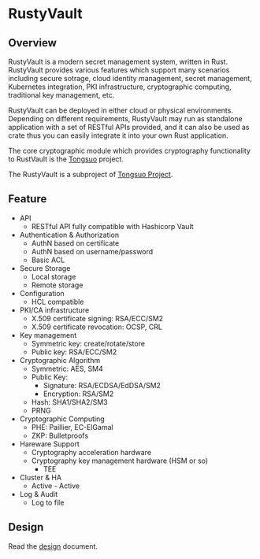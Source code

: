 # RustyVault

## Overview

RustyVault is a modern secret management system, written in Rust. RustyVault provides various features which support many scenarios including secure sotrage, cloud identity management, secret management, Kubernetes integration, PKI infrastructure, cryptographic computing, traditional key management, etc.

RustyVault can be deployed in either cloud or physical environments. Depending on different requirements, RustyVault may run as standalone application with a set of RESTful APIs provided, and it can also be used as crate thus you can easily integrate it into your own Rust application.

The core cryptographic module which provides cryptography functionality to RustVault is the [Tongsuo](https://github.com/Tongsuo-Project/Tongsuo) project.

The RustyVault is a subproject of [Tongsuo Project](https://github.com/Tongsuo-Project).

## Feature

* API
  * RESTful API fully compatible with Hashicorp Vault
* Authentication & Authorization
  * AuthN based on certificate
  * AuthN based on username/password
  * Basic ACL
* Secure Storage
  * Local storage
  * Remote storage
* Configuration
  * HCL compatible
* PKI/CA infrastructure
  * X.509 certificate signing: RSA/ECC/SM2
  * X.509 certificate revocation: OCSP, CRL
* Key management
  * Symmetric key: create/rotate/store
  * Public key: RSA/ECC/SM2
* Cryptographic Algorithm
  * Symmetric: AES, SM4
  * Public Key:
      * Signature: RSA/ECDSA/EdDSA/SM2
      * Encryption: RSA/SM2
  * Hash: SHA1/SHA2/SM3
  * PRNG
* Cryptographic Computing
  * PHE: Paillier, EC-ElGamal
  * ZKP: Bulletproofs
* Hareware Support
  * Cryptography acceleration hardware
  * Cryptography key management hardware (HSM or so)
    * TEE
* Cluster & HA
  * Active - Active
* Log & Audit
  * Log to file

## Design

Read the [design](.\/design.md) document.

